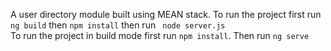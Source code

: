 A user directory module built using MEAN stack.
To run the project first run <code> ng build</code> then  <code>npm install</code> then run <code> node server.js</code>
<br>
To run the project in build mode first run <code>npm install</code>.
Then run <code>ng serve</code>
